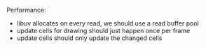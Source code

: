 Performance:

* libuv allocates on every read, we should use a read buffer pool
* update cells for drawing should just happen once per frame
* update cells should only update the changed cells
